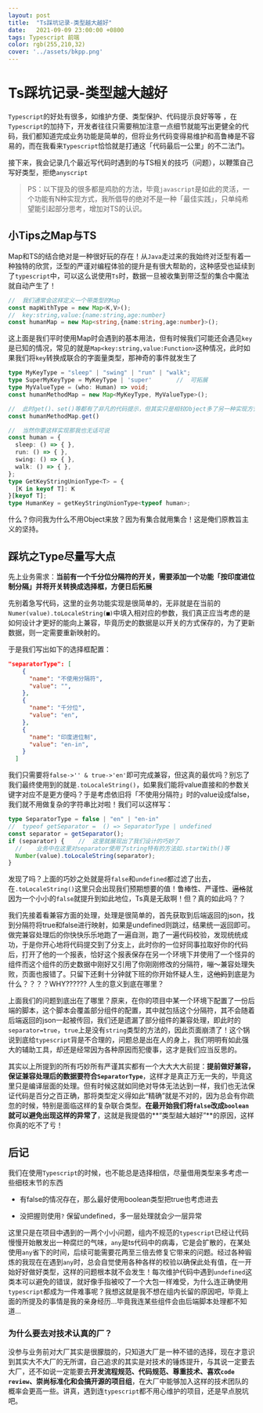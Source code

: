 ```yaml
---
layout: post
title:  "Ts踩坑记录-类型越大越好"
date:   2021-09-09 23:00:00 +0800
tags: Typescript 前端
color: rgb(255,210,32)
cover: '../assets/bkpp.png'
---
```


# Ts踩坑记录-类型越大越好

`Typescript`的好处有很多，如维护方便、类型保护、代码提示良好等等 ，在`Typescript`的加持下，开发者往往只需要稍加注意一点细节就能写出更健全的代码，我们都知道完成业务功能是简单的，但将业务代码变得易维护和高鲁棒是不容易的，而在我看来`Typescript`恰恰就是打通这「代码最后一公里」的不二法门。

接下来，我会记录几个最近写代码时遇到的与TS相关的技巧（问题），以鞭策自己写好类型，拒绝`anyscript`

> PS：以下提及的很多都是鸡肋的方法，毕竟`javascript`是如此的灵活，一个功能有N种实现方式，我所倡导的绝对不是一种「最佳实践」，只单纯希望能引起部分思考，增加对TS的认识。

## 小Tips之Map与TS

Map和TS的结合绝对是一种很好玩的存在！从`Java`走过来的我始终对泛型有着一种独特的欣赏，泛型的严谨对编程体验的提升是有很大帮助的，这种感受也延续到了`typescript`中，可以这么说使用`Ts`时，数据一旦被收集到带泛型的集合中魔法就自动产生了！

```typescript
//	我们通常会这样定义一个带类型的Map
const mapWithType = new Map<K,V>();
//	key:string,value:{name:string,age:number}
const humanMap = new Map<string,{name:string,age:number}>();
```

这上面是我们平时使用Map时会遇到的基本用法，但有时候我们可能还会遇见`key`是已知的情况，常见的就是`Map<key:string,value:Function>`这种情况，此时如果我们将`key`转换成联合的字面量类型，那神奇的事件就发生了

```typescript
type MyKeyType = "sleep" | "swing" | "run" | "walk";
type SuperMyKeyType = MyKeyType | 'super'		//	可拓展
type MyValueType = (who: Human) => void;
const humanMethodMap = new Map<MyKeyType, MyValueType>();

//	此时get()、set()等都有了非凡的代码提示，但其实只是相较Object多了另一种实现方式
const humanMethodMap.get()

//	当然你要这样实现那我也无话可说
const human = {
  sleep: () => { },
  run: () => { },
  swing: () => { },
  walk: () => { },
};
type GetKeyStringUnionType<T> = {
  [K in keyof T]: K
}[keyof T];
type HumanKey = getKeyStringUnionType<typeof human>;
```

什么？你问我为什么不用Object来放？因为有集合就用集合！这是俺们原教旨主义的坚持。

## 踩坑之Type尽量写大点

先上业务需求：**当前有一个千分位分隔符的开关，需要添加一个功能「按印度进位制分隔」并将开关转换成选择框，方便日后拓展**

先别着急写代码，这里的业务功能实现是很简单的，无非就是在当前的`Numer(value).toLocaleString(■)`中填入相对应的参数，我们真正应当考虑的是如何设计才更好的能向上兼容，毕竟历史的数据是以开关的方式保存的，为了更新数据，则一定需要重新映射的。

于是我们写出如下的选择框配置：

```json
"separatorType": [
    {
      "name": "不使用分隔符",
      "value": "",
    },
    {
      "name": "千分位",
      "value": "en",
    },
    {
      "name": "印度进位制",
      "value": "en-in",
    }
  ]
```

我们只需要将`false->'' & true->'en'`即可完成兼容，但这真的最优吗？别忘了我们最终使用到的就是`.toLocaleString()`，如果我们能将value直接和的参数关键字对应不是更方便吗？于是考虑依旧将「不使用分隔符」时的value设成false，我们就不用做复杂的字符串比对啦！我们可以这样写：

```typescript
type SeparatorType = false | "en" | "en-in" 
//	typeof getSeparator =  () => SeparatorType | undefined
const separator = getSeparator();
if (separator) {	//	这里就展现出了我们设计的巧妙了
  //	业务中在这里对separator使用了string特有的方法如.startWith()等
  Number(value).toLocaleString(separator);
}
```

发现了吗？上面的巧妙之处就是将`false`和`undefined`都过滤了出去，在`.toLocaleString()`这里只会出现我们预期想要的值！鲁棒性、严谨性、~~逼格~~就因为一个小小的`false`就提升到如此地位，Ts真是无敌啊！但？真的如此吗？？

我们先接着看兼容方面的处理，处理是很简单的，首先获取到后端返回的json，找到分隔符将true和false进行映射，如果是undefined则跳过，结果统一返回即可。做完兼容处理后的你快快乐乐地跑了一遍自测，跑了一遍代码校验，发现统统成功，于是你开心地将代码提交到了分支上，此时你的一位好同事拉取好你的代码后，打开了他的一个报表，恰好这个报表保存在另一个环境下并使用了一个怪异的组件而这个组件的历史数据中刚好又引用了你刚刚修改的分隔符，嘣～兼容处理失败，页面也报错了。只留下还剩十分钟就下班的你开始怀疑人生，这~~他妈~~到底是为什么？？？？WHY?????? 人生的意义到底在哪里？

上面我们的问题到底出在了哪里？原来，在你的项目中某一个环境下配置了一份后端的脚本，这个脚本会覆盖部分组件的配置，其中就包括这个分隔符，其不会随着后端返回的json一起被传回，我们还是遗漏了部分组件的兼容处理，即此时的`separator=true`，`true`上是没有`string`类型的方法的，因此页面崩溃了！这个锅说到底给`typescript`背是不合理的，问题总是出在人的身上，我们明明有如此强大的辅助工具，却还是经常因为各种原因而犯傻事，这才是我们应当反思的。

其实以上所提到的所有巧妙所有严谨其实都有一个大大大大前提：**提前做好兼容，保证兼容处理后的数据要符合`SeparatorType`**，这样才是真正万无一失的，毕竟这里只是编译层面的处理。但有时候这就如同绝对导体无法达到一样，我们也无法保证代码是百分之百正确，那将类型定义得如此“精确”就是不对的，因为总会有你疏忽的时候，特别是面临这样的复杂联合类型。**在最开始我们将`false`改成`boolean`就可以避免出现这样的异常了**，这就是我提倡的**“类型越大越好”**的原因，这样你真的吃不了亏！

## 后记

我们在使用`Typescript`的时候，也不能总是选择相信，尽量借用类型来多考虑一些细枝末节的东西

* 有false的情况存在，那么最好使用boolean类型把true也考虑进去

* 没把握则使用`?` 保留undefined，多一层处理就会少一层异常 

这里只是在项目中遇到的一两个小小问题，组内不规范的`typescript`已经让代码慢慢开始散发出一种腐烂的气味，`any`是ts代码中的病毒，它是会扩散的，在某处使用`any`省下的时间，后续可能需要花两至三倍去修复它带来的问题。经过各种锻炼的我现在在遇到`any`时，总会自觉使用各种各样的校验以确保此处有值，在一开始好好做好类型，这样的问题根本就不会发生！每次维护代码中遇到`undefined`这类本可以避免的错误，就好像手指被咬了一个大包一样难受，为什么连正确使用`typescript`都成为一件难事呢？我想这就是我不想在组内长留的原因吧，毕竟上面的所提及的事情是我的亲身经历...毕竟我连某些组件会由后端脚本处理都不知道...

### 为什么要去对技术认真的厂？

没参与业务前对大厂其实是很朦胧的，只知道大厂是一种不错的选择，现在才意识到其实大不大厂的无所谓，自己追求的其实是对技术的锤炼提升，与其说一定要去大厂，还不如说一定能要去**开发流程规范、代码规范、尊重技术、喜欢`code review`、崇尚标准化和会搞开源的项目组**，在大厂中能够加入这样的技术团队的概率会更高一些。讲真，遇到连`typescript`都不用心维护的项目，还是早点脱坑吧。
